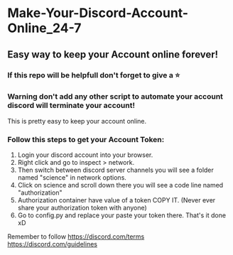 # Make-Your-Discord-Account-Online_24-7
## Easy way to keep your Account online forever!
### If this repo will be helpfull don't forget to give a ⭐

### Warning don't add any other script to automate your account discord will terminate your account!

This is pretty easy to keep your account online.

### Follow this steps to get your Account Token:
1. Login your discord account into your browser.
2. Right click and go to inspect > network.
3. Then switch between discord server channels you will see a folder named "science" in network options.
4. Click on science and scroll down there you will see a code line named "authorization" 
5. Authorization container have value of a token COPY IT. (Never ever share your authorization token with anyone)
6. Go to config.py and replace your paste your token there.
That's it done xD

Remember to follow
https://discord.com/terms
https://discord.com/guidelines
